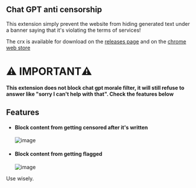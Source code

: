 ## Chat GPT anti censorship
This extension simply prevent the website from hiding generated text under a banner saying that it's violating the terms of services!

The crx is available for download on the [releases page](https://github.com/Beat-YT/ChatGPT-Moderation-Blocker/releases)
and on the [chrome web store](https://chrome.google.com/webstore/detail/chat-gpt-anti-censorship/aaibfgjceomfbogoicgjjlabohghmelm)

# ⚠️ IMPORTANT⚠️
**This extension does not block chat gpt morale filter, it will still refuse to answer like "sorry I can't help with that".
Check the features below**

## Features
* #### Block content from getting censored after it's written
  ![image](https://user-images.githubusercontent.com/66485277/209876744-15a01872-6bd0-4e6d-8fac-e949704fc60c.png)

* #### Block content from getting flagged
  ![image](https://user-images.githubusercontent.com/66485277/209876672-4cab6ce0-f20a-44c2-9e2d-3f387b75732e.png)

Use wisely.
